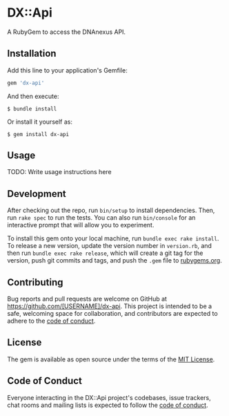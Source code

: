 # DX::Api

A RubyGem to access the DNAnexus API.

## Installation

Add this line to your application's Gemfile:

```ruby
gem 'dx-api'
```

And then execute:

    $ bundle install

Or install it yourself as:

    $ gem install dx-api

## Usage

TODO: Write usage instructions here

## Development

After checking out the repo, run `bin/setup` to install dependencies. Then, run `rake spec` to run the tests. You can also run `bin/console` for an interactive prompt that will allow you to experiment.

To install this gem onto your local machine, run `bundle exec rake install`. To release a new version, update the version number in `version.rb`, and then run `bundle exec rake release`, which will create a git tag for the version, push git commits and tags, and push the `.gem` file to [rubygems.org](https://rubygems.org).

## Contributing

Bug reports and pull requests are welcome on GitHub at https://github.com/[USERNAME]/dx-api. This project is intended to be a safe, welcoming space for collaboration, and contributors are expected to adhere to the [code of conduct](https://github.com/astor-ostor/dx-api/blob/main/CODE_OF_CONDUCT.md).


## License

The gem is available as open source under the terms of the [MIT License](https://opensource.org/licenses/MIT).

## Code of Conduct

Everyone interacting in the DX::Api project's codebases, issue trackers, chat rooms and mailing lists is expected to follow the [code of conduct](https://github.com/[USERNAME]/dx-api/blob/main/CODE_OF_CONDUCT.md).

